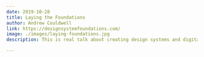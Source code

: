 ```yaml
---
date: 2019-10-28
title: Laying the Foundations
author: Andrew Couldwell
link: https://designsystemfoundations.com/
image: ./images/laying-foundations.jpg
description: This is real talk about creating design systems and digital brand guidelines. No jargon, no glossing over the hard realities, and no company hat. Just good advice, experience, and practical tips.

---
```

